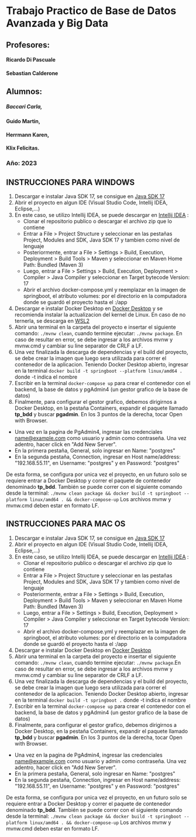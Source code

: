 # Trabajo Practico de Base de Datos Avanzada y Big Data
## Profesores:
#### Ricardo Di Pascuale
#### Sebastian Calderone
## Alumnos:
##### Baccari Carla,
####  Guido Martin,
####  Herrmann Karen,
####  Klix Felicitas.
### Año: 2023

## INSTRUCCIONES PARA WINDOWS
1. Descargar e instalar Java SDK 17, se consigue en [Java SDK 17](https://www.oracle.com/java/technologies/javase/jdk17-archive-downloads.html)
2. Abrir el proyecto en algun IDE (Visual Studio Code, Intellij IDEA, Eclipse,...)
3. En este caso, se utilizo Intellij IDEA, se puede descargar en [Intellij IDEA](https://www.jetbrains.com/idea/download/#section=windows) :
    - Clonar el repositorio publico o descargar el archivo zip que lo contiene
    - Entrar a File > Project Structure y seleccionar en las pestañas Project, Modules and SDK, Java SDK 17 y tambien como nivel de lenguaje
    - Posteriormente, entrar a File > Settings > Build, Execution, Deployment > Build Tools > Maven y seleccionar en Maven Home Path: Bundled (Maven 3)
    - Luego, entrar a File > Settings > Build, Execution, Deployment > Compiler > Java Compiler y seleccionar en Target bytecode Version: 17
    - Abrir el archivo docker-compose.yml y reemplazar en la imagen de springboot, el atributo volumes: por el directorio en la computadora donde se guardó el proyecto hasta el :/app
4. Descargar e instalar Docker Desktop en [Docker Desktop](https://docs.docker.com/desktop/install/windows-install/) y se recomienda instalar la actualizacion del kernel de Linux. En caso de no ternerla, se descarga en [WSL2](https://wslstorestorage.blob.core.windows.net/wslblob/wsl_update_x64.msi)
5. Abrir una terminal en la carpeta del proyecto e insertar el siguiente comando: `./mvnw clean`, cuando termine ejecutar: `./mvnw package`. En caso de resultar en error, se debe ingresar a los archivos mvnw y mvnw.cmd y cambiar su line separator de CRLF a LF.
6. Una vez finalizada la descarga de dependencias y el build del proyecto, se debe crear la imagen que luego sera utilizada para correr el contenedor de la aplicacion. Teniendo Docker Desktop abierto, ingresar en la terminal `docker build -t springboot --platform linux/amd64 .` donde -t indica el nombre 
7. Escribir en la terminal `docker-compose up` para crear el contenedor con el backend, la base de datos y pgAdmin4 (un gestor grafico de la base de datos)
8. Finalmente, para configurar el gestor grafico, debemos dirigirnos a Docker Desktop, en la pestaña Containers, expandir el paquete llamado __tp_bdd__  y buscar __pgadmin__. En los 3 puntos de la derecha, tocar Open with Browser.
- Una vez en la pagina de PgAdmin4, ingresar las credenciales name@example.com como usuario y admin como contraseña. Una vez adentro, hacer click en "Add New Server".
- En la primera pestaña, General, solo ingresar en Name: "postgres"
- En la segunda pestaña, Connection, ingresar en Host name/address: "192.168.55.11", en Username: "postgres" y en Password: "postgres"

De esta forma, se configura por unica vez el proyecto, en un futuro solo se requiere entrar a Docker Desktop y correr el paquete de contenedor denominado __tp_bdd__. También se puede correr con el siguiente comando desde la terminal: `./mvnw clean package && docker build -t springboot --platform linux/amd64 . && docker-compose-up`
Los archivos mvnw y mvnw.cmd deben estar en formato LF.
## INSTRUCCIONES PARA MAC OS
1. Descargar e instalar Java SDK 17, se consigue en [Java SDK 17](https://www.oracle.com/java/technologies/javase/jdk17-archive-downloads.html)
2. Abrir el proyecto en algun IDE (Visual Studio Code, Intellij IDEA, Eclipse,...)
3. En este caso, se utilizo Intellij IDEA, se puede descargar en [Intellij IDEA](https://www.jetbrains.com/idea/download/#section=windows) :
    - Clonar el repositorio publico o descargar el archivo zip que lo contiene
    - Entrar a File > Project Structure y seleccionar en las pestañas Project, Modules and SDK, Java SDK 17 y tambien como nivel de lenguaje
    - Posteriormente, entrar a File > Settings > Build, Execution, Deployment > Build Tools > Maven y seleccionar en Maven Home Path: Bundled (Maven 3)
    - Luego, entrar a File > Settings > Build, Execution, Deployment > Compiler > Java Compiler y seleccionar en Target bytecode Version: 17
    - Abrir el archivo docker-compose.yml y reemplazar en la imagen de springboot, el atributo volumes: por el directorio en la computadora donde se guardó el proyecto hasta el :/app
4. Descargar e instalar Docker Desktop en [Docker Desktop](https://docs.docker.com/desktop/install/mac-install/)
5. Abrir una terminal en la carpeta del proyecto e insertar el siguiente comando: `./mvnw clean`, cuando termine ejecutar: `./mvnw package`.En caso de resultar en error, se debe ingresar a los archivos mvnw y mvnw.cmd y cambiar su line separator de CRLF a LF.
6. Una vez finalizada la descarga de dependencias y el build del proyecto, se debe crear la imagen que luego sera utilizada para correr el contenedor de la aplicacion. Teniendo Docker Desktop abierto, ingresar en la terminal `docker build -t springboot .` donde -t indica el nombre
7. Escribir en la terminal `docker-compose up` para crear el contenedor con el backend, la base de datos y pgAdmin4 (un gestor grafico de la base de datos)
8. Finalmente, para configurar el gestor grafico, debemos dirigirnos a Docker Desktop, en la pestaña Containers, expandir el paquete llamado __tp_bdd__  y buscar __pgadmin__. En los 3 puntos de la derecha, tocar Open with Browser.
- Una vez en la pagina de PgAdmin4, ingresar las credenciales name@example.com como usuario y admin como contraseña. Una vez adentro, hacer click en "Add New Server".
- En la primera pestaña, General, solo ingresar en Name: "postgres"
- En la segunda pestaña, Connection, ingresar en Host name/address: "192.168.55.11", en Username: "postgres" y en Password: "postgres"

De esta forma, se configura por unica vez el proyecto, en un futuro solo se requiere entrar a Docker Desktop y correr el paquete de contenedor denominado __tp_bdd__. También se puede correr con el siguiente comando desde la terminal: `./mvnw clean package && docker build -t springboot --platform linux/amd64 . && docker-compose-up`
Los archivos mvnw y mvnw.cmd deben estar en formato LF.
